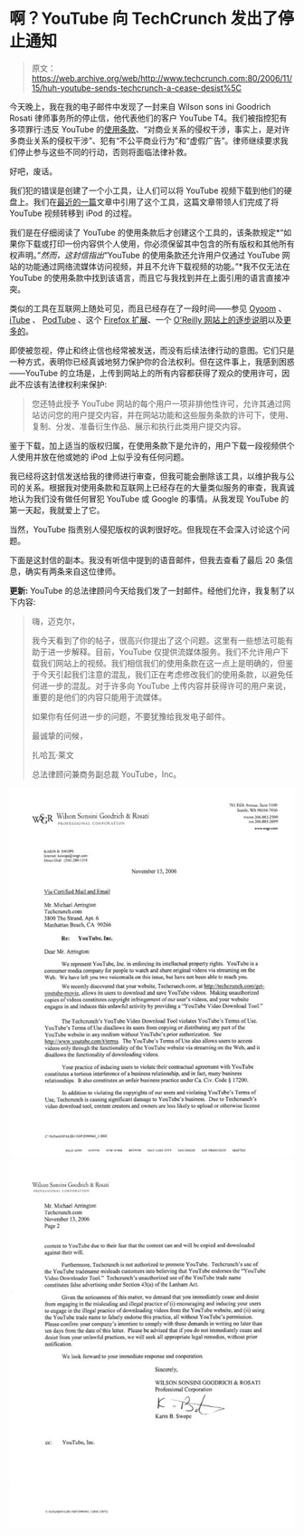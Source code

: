 # 啊？YouTube 向 TechCrunch 发出了停止通知

> 原文：<https://web.archive.org/web/http://www.techcrunch.com:80/2006/11/15/huh-youtube-sends-techcrunch-a-cease-desist%5C>

今天晚上，我在我的电子邮件中发现了一封来自 Wilson sons ini Goodrich Rosati 律师事务所的停止信，他代表他们的客户 YouTube T4。我们被指控犯有多项罪行:违反 YouTube 的[使用条款](https://web.archive.org/web/20090109015536/http://youtube.com/t/terms)、“对商业关系的侵权干涉，事实上，是对许多商业关系的侵权干涉”、犯有“不公平商业行为”和“虚假广告”。律师继续要求我们停止参与这些不同的行动，否则将面临法律补救。

好吧，废话。

我们犯的错误是创建了一个小工具，让人们可以将 YouTube 视频下载到他们的硬盘上。我们在[最近的一篇](https://web.archive.org/web/20090109015536/http://www.techcrunch.com/2006/11/14/put-any-youtube-video-on-your-ipod/)文章中引用了这个工具，这篇文章带领人们完成了将 YouTube 视频转移到 iPod 的过程。

我们是在仔细阅读了 YouTube 的使用条款后才创建这个工具的，该条款规定*“如果你下载或打印一份内容供个人使用，你必须保留其中包含的所有版权和其他所有权声明。”*然而，这封信指出*“YouTube 的使用条款还允许用户仅通过 YouTube 网站的功能通过网络流媒体访问视频，并且不允许下载视频的功能。”*我不仅无法在 YouTube 的使用条款中找到该语言，而且它与我找到并在上面引用的语言直接冲突。

类似的工具在互联网上随处可见，而且已经存在了一段时间——参见 [Oyoom](https://web.archive.org/web/20090109015536/http://www.oyoom.com/) 、 [iTube](https://web.archive.org/web/20090109015536/http://www.benjaminstrahs.com/itube.php) 、 [PodTube](https://web.archive.org/web/20090109015536/http://djodjodesign.free.fr/rightEN.html) 、这个 [Firefox 扩展](https://web.archive.org/web/20090109015536/http://javimoya.com/blog/youtube_en.php)、一个 [O'Reilly 网站上的逐步说明](https://web.archive.org/web/20090109015536/http://oreillynet.com/mac/blog/2006/03/from_youtube_to_the_ipod.html)以及[更多的](https://web.archive.org/web/20090109015536/http://www.quickonlinetips.com/archives/2006/10/the-amazing-youtube-tools-collection/)。

即使被忽视，停止和终止信也经常被发送，而没有后续法律行动的意图。它们只是一种方式，表明你已经真诚地努力保护你的合法权利。但在这件事上，我感到困惑——YouTube 的立场是，上传到网站上的所有内容都获得了观众的使用许可，因此不应该有法律权利来保护:

> 您还特此授予 YouTube 网站的每个用户一项非排他性许可，允许其通过网站访问您的用户提交内容，并在网站功能和这些服务条款的许可下，使用、复制、分发、准备衍生作品、展示和执行此类用户提交内容。

鉴于下载，加上适当的版权归属，在使用条款下是允许的，用户下载一段视频供个人使用并放在他或她的 iPod 上似乎没有任何问题。

我已经将这封信发送给我的律师进行审查，但我可能会删除该工具，以维护我与公司的关系。根据我对使用条款和互联网上已经存在的大量类似服务的审查，我真诚地认为我们没有做任何冒犯 YouTube 或 Google 的事情。从我发现 YouTube 的第一天起，我就爱上了它。

当然，YouTube 指责别人侵犯版权的讽刺很好吃。但我现在不会深入讨论这个问题。

下面是这封信的副本。我没有听信中提到的语音邮件，但我去查看了最后 20 条信息，确实有两条来自这位律师。

**更新:** YouTube 的总法律顾问今天给我们发了一封邮件。经他们允许，我复制了以下内容:

> 嗨，迈克尔，
> 
> 我今天看到了你的帖子，很高兴你提出了这个问题。这里有一些想法可能有助于进一步解释。目前，YouTube 仅提供流媒体服务。我们不允许用户下载我们网站上的视频。我们相信我们的使用条款在这一点上是明确的，但鉴于今天引起我们注意的混乱，我们正在考虑修改我们的使用条款，以避免任何进一步的混乱。对于许多向 YouTube 上传内容并获得许可的用户来说，重要的是他们的内容只能用于流媒体。
> 
> 如果你有任何进一步的问题，不要犹豫给我发电子邮件。
> 
> 最诚挚的问候，
> 
> 扎哈瓦·莱文
> 
> 总法律顾问兼商务副总裁
> YouTube，Inc。

![](img/b13b994836339096edfaa503a7996911.png)
![](img/36f91c7e43ab2843391cb4cb4cb08f5b.png)